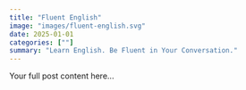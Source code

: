 ```yaml
---
title: "Fluent English"
image: "images/fluent-english.svg"
date: 2025-01-01
categories: [""]
summary: "Learn English. Be Fluent in Your Conversation."
---
```


Your full post content here...
